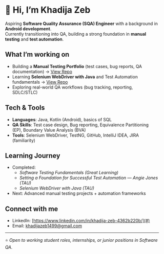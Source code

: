 # 👋 Hi, I’m Khadija Zeb  

Aspiring **Software Quality Assurance (SQA) Engineer** with a background in **Android development**.  
Currently transitioning into QA, building a strong foundation in **manual testing** and **test automation**.  

## What I’m working on
- Building a **Manual Testing Portfolio** (test cases, bug reports, QA documentation) → [View Repo](https://github.com/Khadijaaimen/manual-testing-projects)  
- Learning **Selenium WebDriver with Java** and Test Automation fundamentals → [View Repo](https://github.com/Khadijaaimen/selenium-automation-tests)  
- Exploring real-world QA workflows (bug tracking, reporting, SDLC/STLC)  

## Tech & Tools
- **Languages**: Java, Kotlin (Android), basics of SQL  
- **QA Skills**: Test case design, Bug reporting, Equivalence Partitioning (EP), Boundary Value Analysis (BVA)  
- **Tools**: Selenium WebDriver, TestNG, GitHub, IntelliJ IDEA, JIRA (familiarity)  

## Learning Journey
- Completed:  
  - *Software Testing Fundamentals (Great Learning)*  
  - *Setting a Foundation for Successful Test Automation — Angie Jones (TAU)*  
  - *Selenium WebDriver with Java (TAU)*  
- Next: Advanced manual testing projects + automation frameworks  

## Connect with me
- LinkedIn: [https://www.linkedin.com/in/khadija-zeb-4362b220b/](#)  
- Email: khadijazeb1499@gmail.com  

---
⭐️ *Open to working student roles, internships, or junior positions in Software QA.*
